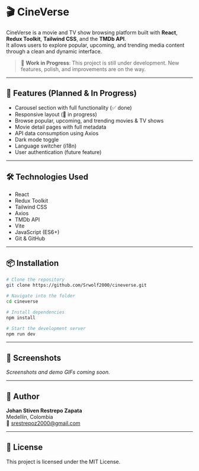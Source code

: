 # 🎬 CineVerse

CineVerse is a movie and TV show browsing platform built with **React**, **Redux Toolkit**, **Tailwind CSS**, and the **TMDb API**.  
It allows users to explore popular, upcoming, and trending media content through a clean and dynamic interface.

> 🚧 **Work in Progress**: This project is still under development. New features, polish, and improvements are on the way.

---

## 🚀 Features (Planned & In Progress)

- Carousel section with full functionality (✅ done)
- Responsive layout (🔄 in progress)
- Browse popular, upcoming, and trending movies & TV shows
- Movie detail pages with full metadata
- API data consumption using Axios
- Dark mode toggle
- Language switcher (i18n)
- User authentication (future feature)

---

## 🛠️ Technologies Used

- React
- Redux Toolkit
- Tailwind CSS
- Axios
- TMDb API
- Vite
- JavaScript (ES6+)
- Git & GitHub

---

## 📦 Installation

```bash
# Clone the repository
git clone https://github.com/Srwolf2000/cineverse.git

# Navigate into the folder
cd cineverse

# Install dependencies
npm install

# Start the development server
npm run dev
```

---

## 📸 Screenshots

_Screenshots and demo GIFs coming soon._

---

## 👤 Author

**Johan Stiven Restrepo Zapata**  
Medellín, Colombia  
📧 srestrepoz2000@gmail.com

---

## 📄 License

This project is licensed under the MIT License.
